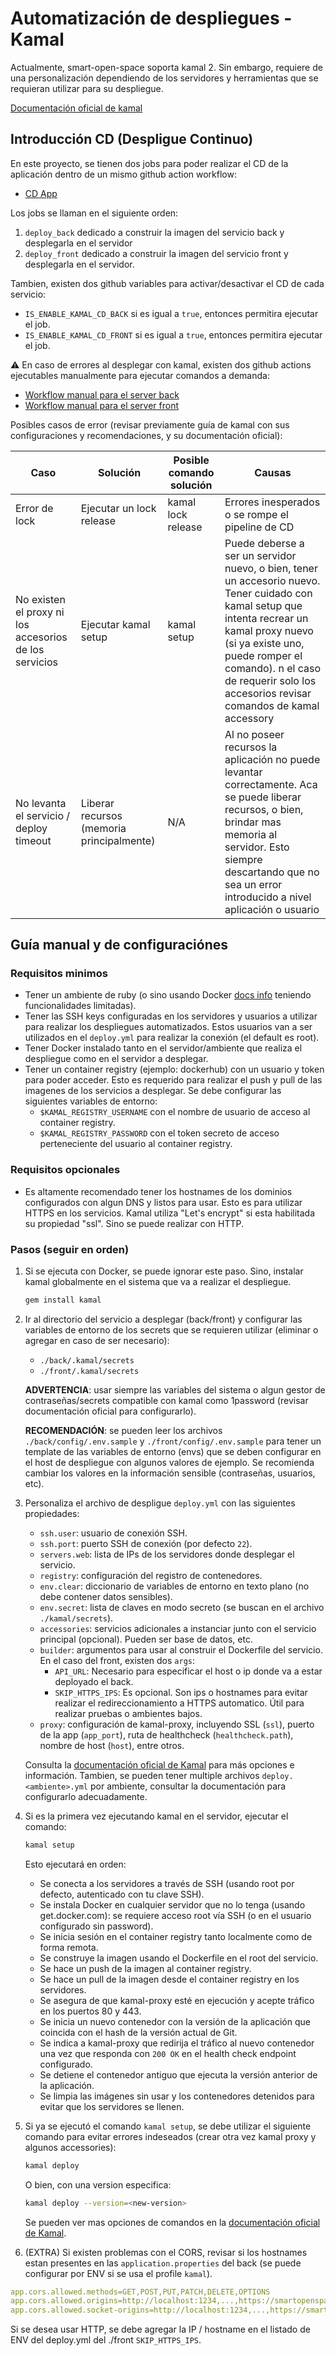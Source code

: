 # Automatización de despliegues - Kamal

Actualmente, smart-open-space soporta kamal 2. Sin embargo, requiere de una personalización dependiendo de los servidores y herramientas que se requieran utilizar para su despliegue. 

[Documentación oficial de kamal](https://kamal-deploy.org/docs/installation/)

## Introducción CD (Despligue Continuo)

En este proyecto, se tienen dos jobs para poder realizar el CD de la aplicación dentro de un mismo github action workflow:
- [CD App](/.github/workflows/cd-app.yml)

Los jobs se llaman en el siguiente orden:
 1. `deploy_back` dedicado a construir la imagen del servicio back y desplegarla en el servidor
 2. `deploy_front` dedicado a construir la imagen del servicio front y desplegarla en el servidor. 

Tambien, existen dos github variables para activar/desactivar el CD de cada servicio:
- `IS_ENABLE_KAMAL_CD_BACK` si es igual a `true`, entonces permitira ejecutar el job.
- `IS_ENABLE_KAMAL_CD_FRONT` si es igual a `true`, entonces permitira ejecutar el job.

:warning: En caso de errores al desplegar con kamal, existen dos github actions ejecutables manualmente para ejecutar comandos a demanda:
- [Workflow manual para el server back](/.github/workflows/kamal-back-command.yml)
- [Workflow manual para el server front](/.github/workflows/kamal-back-command.yml)

Posibles casos de error (revisar previamente guía de kamal con sus configuraciones y recomendaciones, y su documentación oficial):

| Caso                                       | Solución                                  | Posible comando solución           | Causas                                                                                                                                                                                                                   |
| ------------------------------------------ | ----------------------------------------- | ------------------ | ------------------------------------------------------------------------------------------------------------------------------------------------------------------------------------------------------------------------ |
| Error de lock                              | Ejecutar un lock release                  | kamal lock release | Errores inesperados o se rompe el pipeline de CD                                                                                                                                                                         |
| No existen el proxy ni los accesorios de los servicios | Ejecutar kamal setup                      | kamal setup      | Puede deberse a ser un servidor nuevo, o bien, tener un accesorio nuevo. Tener cuidado con kamal setup que intenta recrear un kamal proxy nuevo (si ya existe uno, puede romper el comando). n el caso de requerir solo los accesorios revisar comandos de kamal accessory                               |
| No levanta el servicio / deploy timeout    | Liberar recursos (memoria principalmente) | N/A                | Al no poseer recursos la aplicación no puede levantar correctamente. Aca se puede liberar recursos, o bien, brindar mas memoria al servidor. Esto siempre descartando que no sea un error introducido a nivel aplicación o usuario |

## Guía manual y de configuraciónes 

### Requisitos minimos
- Tener un ambiente de ruby (o sino usando Docker [docs info](https://kamal-deploy.org/docs/installation/dockerized/) teniendo funcionalidades limitadas).
- Tener las SSH keys configuradas en los servidores y usuarios a utilizar para realizar los despliegues automatizados. Estos usuarios van a ser utilizados en el `deploy.yml` para realizar la conexión (el default es root).
- Tener Docker instalado tanto en el servidor/ambiente que realiza el despliegue como en el servidor a desplegar.
- Tener un container registry (ejemplo: dockerhub) con un usuario y token para poder acceder. Esto es requerido para realizar el push y pull de las imagenes de los servicios a desplegar. Se debe configurar las siguientes variables de entorno: 
  - `$KAMAL_REGISTRY_USERNAME` con el nombre de usuario de acceso al container registry.
  - `$KAMAL_REGISTRY_PASSWORD` con el token secreto de acceso perteneciente del usuario al container registry.

### Requisitos opcionales
- Es altamente recomendado tener los hostnames de los dominios configurados con algun DNS y listos para usar. Esto es para utilizar HTTPS en los servicios. Kamal utiliza "Let's encrypt" si esta habilitada su propiedad "ssl". Sino se puede realizar con HTTP.

### Pasos (seguir en orden)

1. Si se ejecuta con Docker, se puede ignorar este paso. Sino, instalar kamal globalmente en el sistema que va a realizar el despliegue.

    ```bash
    gem install kamal
    ```

2. Ir al directorio del servicio a desplegar (back/front) y configurar las variables de entorno de los secrets que se requieren utilizar (eliminar o agregar en caso de ser necesario):
   - `./back/.kamal/secrets`
   - `./front/.kamal/secrets`

    **ADVERTENCIA**: usar siempre las variables del sistema o algun gestor de contraseñas/secrets compatible con kamal como 1password (revisar documentación oficial para configurarlo).

    **RECOMENDACIÓN**: se pueden leer los archivos `./back/config/.env.sample` y `./front/config/.env.sample` para tener un template de las variables de entorno (envs) que se deben configurar en el host de despliegue con algunos valores de ejemplo. Se recomienda cambiar los valores en la información sensible (contraseñas, usuarios, etc).


3. Personaliza el archivo de despligue `deploy.yml` con las siguientes propiedades:

   - `ssh.user`: usuario de conexión SSH.
   - `ssh.port`: puerto SSH de conexión (por defecto `22`).
   - `servers.web`: lista de IPs de los servidores donde desplegar el servicio.
   - `registry`: configuración del registro de contenedores.
   - `env.clear`: diccionario de variables de entorno en texto plano (no debe contener datos sensibles).
   - `env.secret`: lista de claves en modo secreto (se buscan en el archivo `./kamal/secrets`).
   - `accessories`: servicios adicionales a instanciar junto con el servicio principal (opcional). Pueden ser base de datos, etc.
   - `builder`: argumentos para usar al construir el Dockerfile del servicio. En el caso del front, existen dos `args`:
     - `API_URL`: Necesario para especificar el host o ip donde va a estar deployado el back.
     - `SKIP_HTTPS_IPS`: Es opcional. Son ips o hostnames para evitar realizar el redireccionamiento a HTTPS automatico. Útil para realizar pruebas o ambientes bajos.
   - `proxy`: configuración de kamal-proxy, incluyendo SSL (`ssl`), puerto de la app (`app_port`), ruta de healthcheck (`healthcheck.path`), nombre de host (`host`), entre otros.

    Consulta la [documentación oficial de Kamal](https://kamal-deploy.org/docs/installation/) para más opciones e información. Tambien, se pueden tener multiple archivos `deploy.<ambiente>.yml` por ambiente, consultar la documentación para configurarlo adecuadamente.

4. Si es la primera vez ejecutando kamal en el servidor, ejecutar el comando:

    ```bash
    kamal setup
    ```

    Esto ejecutará en orden:
   - Se conecta a los servidores a través de SSH (usando root por defecto, autenticado con tu clave SSH).  
   - Se instala Docker en cualquier servidor que no lo tenga (usando get.docker.com): se requiere acceso root vía SSH (o en el usuario configurado sin password).
   - Se inicia sesión en el container registry tanto localmente como de forma remota.  
   - Se construye la imagen usando el Dockerfile en el root del servicio.  
   - Se hace un push de la imagen al container registry.  
   - Se hace un pull de la imagen desde el container registry en los servidores.
   - Se asegura de que kamal-proxy esté en ejecución y acepte tráfico en los puertos 80 y 443.
   - Se inicia un nuevo contenedor con la versión de la aplicación que coincida con el hash de la versión actual de Git.  
   - Se indica a kamal-proxy que redirija el tráfico al nuevo contenedor una vez que responda con `200 OK` en el health check endpoint configurado.  
   - Se detiene el contenedor antiguo que ejecuta la versión anterior de la aplicación.
   - Se limpia las imágenes sin usar y los contenedores detenidos para evitar que los servidores se llenen.


5. Si ya se ejecutó el comando `kamal setup`, se debe utilizar el siguiente comando para evitar errores indeseados (crear otra vez kamal proxy y algunos accessories):

    ```bash
    kamal deploy 
    ```

    O bien, con una version especifica:
    ```bash
    kamal deploy --version=<new-version>
    ```

    Se pueden ver mas opciones de comandos en la [documentación oficial de Kamal](https://kamal-deploy.org/docs/installation/).


6. (EXTRA) Si existen problemas con el CORS, revisar si los hostnames estan presentes en las `application.properties` del back (se puede configurar por ENV si se usa el profile `kamal`).

```yaml
app.cors.allowed.methods=GET,POST,PUT,PATCH,DELETE,OPTIONS
app.cors.allowed.origins=http://localhost:1234,...,https://smartopenspace.10pines.com
app.cors.allowed.socket-origins=http://localhost:1234,...,https://smartopenspace.10pines.com
```

Si se desea usar HTTP, se debe agregar la IP / hostname en el listado de ENV del deploy.yml del ./front `SKIP_HTTPS_IPS`.